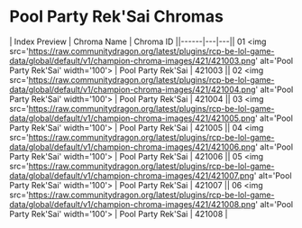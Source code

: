 # Pool Party Rek'Sai Chromas

| Index  Preview | Chroma Name | Chroma ID ||------|---|---|| 01  <img src='https://raw.communitydragon.org/latest/plugins/rcp-be-lol-game-data/global/default/v1/champion-chroma-images/421/421003.png' alt='Pool Party Rek'Sai' width='100'> | Pool Party Rek'Sai | 421003 || 02  <img src='https://raw.communitydragon.org/latest/plugins/rcp-be-lol-game-data/global/default/v1/champion-chroma-images/421/421004.png' alt='Pool Party Rek'Sai' width='100'> | Pool Party Rek'Sai | 421004 || 03  <img src='https://raw.communitydragon.org/latest/plugins/rcp-be-lol-game-data/global/default/v1/champion-chroma-images/421/421005.png' alt='Pool Party Rek'Sai' width='100'> | Pool Party Rek'Sai | 421005 || 04  <img src='https://raw.communitydragon.org/latest/plugins/rcp-be-lol-game-data/global/default/v1/champion-chroma-images/421/421006.png' alt='Pool Party Rek'Sai' width='100'> | Pool Party Rek'Sai | 421006 || 05  <img src='https://raw.communitydragon.org/latest/plugins/rcp-be-lol-game-data/global/default/v1/champion-chroma-images/421/421007.png' alt='Pool Party Rek'Sai' width='100'> | Pool Party Rek'Sai | 421007 || 06  <img src='https://raw.communitydragon.org/latest/plugins/rcp-be-lol-game-data/global/default/v1/champion-chroma-images/421/421008.png' alt='Pool Party Rek'Sai' width='100'> | Pool Party Rek'Sai | 421008 |